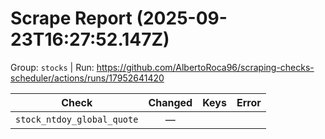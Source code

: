 # Scrape Report (2025-09-23T16:27:52.147Z)

Group: `stocks`  |  Run: https://github.com/AlbertoRoca96/scraping-checks-scheduler/actions/runs/17952641420

| Check | Changed | Keys | Error |
|---|:---:|:--|:--|
| `stock_ntdoy_global_quote` | — |  |  |
